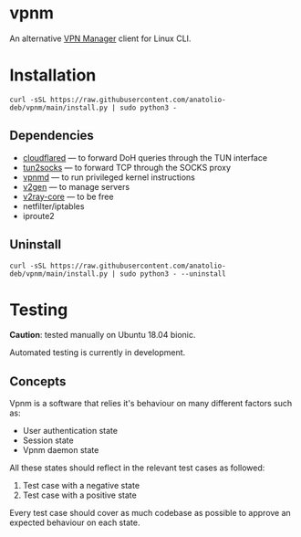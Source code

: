 # vpnm

An alternative [VPN Manager](https://vpnm.org/) client for Linux CLI.

# **Installation**

```
curl -sSL https://raw.githubusercontent.com/anatolio-deb/vpnm/main/install.py | sudo python3 -
```

## Dependencies

- [cloudflared](https://github.com/cloudflare/cloudflared) — to forward DoH queries through the TUN interface
- [tun2socks](https://github.com/xjasonlyu/tun2socks) — to forward TCP through the SOCKS proxy
- [vpnmd](https://github.com/anatolio-deb/vpnmd) — to run privileged kernel instructions
- [v2gen](https://github.com/iochen/v2gen) — to manage servers
- [v2ray-core](https://github.com/v2ray/v2ray-core) — to be free
- netfilter/iptables
- iproute2

## Uninstall

```
curl -sSL https://raw.githubusercontent.com/anatolio-deb/vpnm/main/install.py | sudo python3 - --uninstall
```

# Testing

**Caution**: tested manually on Ubuntu 18.04 bionic.

Automated testing is currently in development.

## Concepts

Vpnm is a software that relies it's behaviour on many different factors such as:

- User authentication state
- Session state
- Vpnm daemon state

All these states should reflect in the relevant test cases as followed:

1. Test case with a negative state
2. Test case with a positive state

Every test case should cover as much codebase as possible to approve an expected behaviour on each state.
